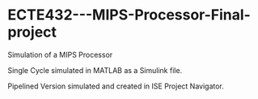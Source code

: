 # ECTE432---MIPS-Processor-Final-project

Simulation of a MIPS Processor 

Single Cycle simulated in MATLAB as a Simulink file. 

Pipelined Version simulated and created in ISE Project Navigator.
